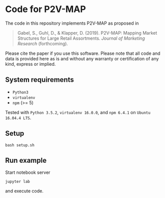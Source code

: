 # Code for P2V-MAP

The code in this repository implements P2V-MAP as proposed in

> Gabel, S., Guhl, D., & Klapper, D. (2019). P2V-MAP: Mapping Market Structures for Large Retail Assortments. *Journal of Marketing Research* (forthcoming).

Please cite the paper if you use this software. Please note that all code and data is provided here as is and without any warranty or certification of any kind, express or implied.


## System requirements

- `Python3`
- `virtualenv`
- `npm` (>= 5)

Tested with `Python 3.5.2`, `virtualenv 16.0.0`, and `npm 6.4.1` on `Ubuntu 16.04.4 LTS`.


## Setup

```
bash setup.sh
```


## Run example

Start notebook server
```
jupyter lab
```
and execute code.

